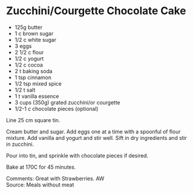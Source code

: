 # Zucchini/Courgette Chocolate Cake

* 125g butter
* 1 c brown sugar
* 1/2 c white sugar
* 3 eggs
* 2 1/2 c flour
* 1/2 c yogurt
* 1/2 c cocoa
* 2 t baking soda
* 1 tsp cinnamon
* 1/2 tsp mixed spice
* 1/2 t salt
* 1 t vanilla essence
* 3 cups (350g) grated zucchini/or courgette
* 1/2-1 c chocolate pieces (optional)

Line 25 cm square tin.

Cream butter and sugar.  Add eggs one at a time with a spoonful of flour mixture.  Add vanilla and yogurt and stir well.  Sift in dry ingredients and stir in zucchini.

Pour into tin, and sprinkle with chocolate pieces if desired.

Bake at 170C for 45 minutes.


Comments: Great with Strawberries.  AW  
Source: Meals without meat

